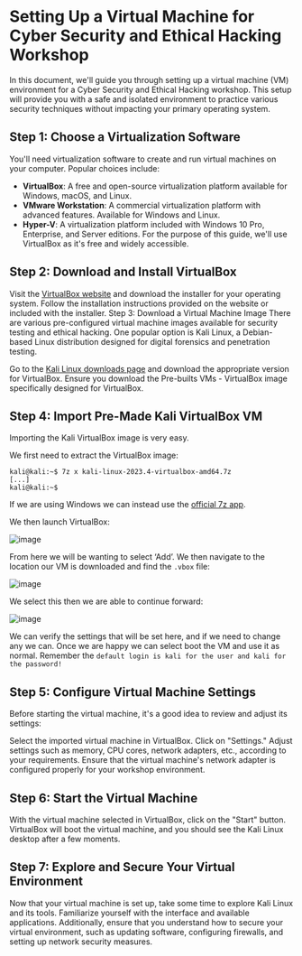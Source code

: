 # Setting Up a Virtual Machine for Cyber Security and Ethical Hacking Workshop
In this document, we'll guide you through setting up a virtual machine (VM) environment for a Cyber Security and Ethical Hacking workshop. This setup will provide you with a safe and isolated environment to practice various security techniques without impacting your primary operating system.

## Step 1: Choose a Virtualization Software
You'll need virtualization software to create and run virtual machines on your computer. Popular choices include:

- **VirtualBox**: A free and open-source virtualization platform available for Windows, macOS, and Linux.
- **VMware Workstation**: A commercial virtualization platform with advanced features. Available for Windows and Linux.
- **Hyper-V**: A virtualization platform included with Windows 10 Pro, Enterprise, and Server editions.
For the purpose of this guide, we'll use VirtualBox as it's free and widely accessible.

## Step 2: Download and Install VirtualBox
Visit the [VirtualBox website](https://www.virtualbox.org/) and download the installer for your operating system.
Follow the installation instructions provided on the website or included with the installer.
Step 3: Download a Virtual Machine Image
There are various pre-configured virtual machine images available for security testing and ethical hacking. One popular option is Kali Linux, a Debian-based Linux distribution designed for digital forensics and penetration testing.

Go to the [Kali Linux downloads page](https://www.kali.org/get-kali/#kali-virtual-machines) and download the appropriate version for VirtualBox.
Ensure you download the Pre-builts VMs - VirtualBox image specifically designed for VirtualBox.
## Step 4: Import Pre-Made Kali VirtualBox VM
Importing the Kali VirtualBox image is very easy.

We first need to extract the VirtualBox image:
```
kali@kali:~$ 7z x kali-linux-2023.4-virtualbox-amd64.7z
[...]
kali@kali:~$
```
If we are using Windows we can instead use the [official 7z app](https://www.7-zip.org/download.html).

We then launch VirtualBox:

![image](https://github.com/Kamran1819G/Cyber-Security-Ethical-Hacking-Workshop/assets/72748315/772ac1aa-69e8-4b5c-959a-ade850ef241c)


From here we will be wanting to select ‘Add’. We then navigate to the location our VM is downloaded and find the `.vbox` file:

![image](https://github.com/Kamran1819G/Cyber-Security-Ethical-Hacking-Workshop/assets/72748315/fc06a47d-6dbd-4289-97c8-b1acf0f87246)

We select this then we are able to continue forward:

![image](https://github.com/Kamran1819G/Cyber-Security-Ethical-Hacking-Workshop/assets/72748315/95d1d344-fbeb-44a9-86ce-3edd6fbcb564)


We can verify the settings that will be set here, and if we need to change any we can. Once we are happy we can select boot the VM and use it as normal. Remember the `default login is kali for the user and kali for the password!`
## Step 5: Configure Virtual Machine Settings
Before starting the virtual machine, it's a good idea to review and adjust its settings:

Select the imported virtual machine in VirtualBox.
Click on "Settings."
Adjust settings such as memory, CPU cores, network adapters, etc., according to your requirements.
Ensure that the virtual machine's network adapter is configured properly for your workshop environment.
## Step 6: Start the Virtual Machine
With the virtual machine selected in VirtualBox, click on the "Start" button.
VirtualBox will boot the virtual machine, and you should see the Kali Linux desktop after a few moments.
## Step 7: Explore and Secure Your Virtual Environment
Now that your virtual machine is set up, take some time to explore Kali Linux and its tools. Familiarize yourself with the interface and available applications. Additionally, ensure that you understand how to secure your virtual environment, such as updating software, configuring firewalls, and setting up network security measures.
